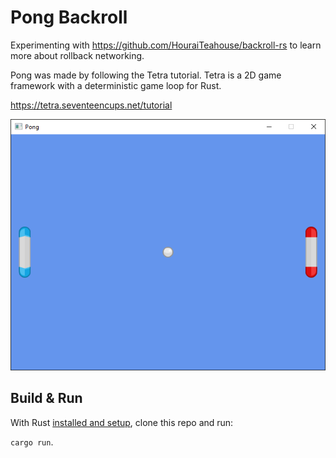 # Pong Backroll

Experimenting with https://github.com/HouraiTeahouse/backroll-rs to learn more about rollback networking.

Pong was made by following the Tetra tutorial. Tetra is a 2D game framework with a deterministic game loop for Rust.

https://tetra.seventeencups.net/tutorial

![Tetra Pong](tetraPong.png)

## Build & Run

With Rust [installed and setup](https://www.rust-lang.org/learn/get-started), clone this repo and run:

 `cargo run`.